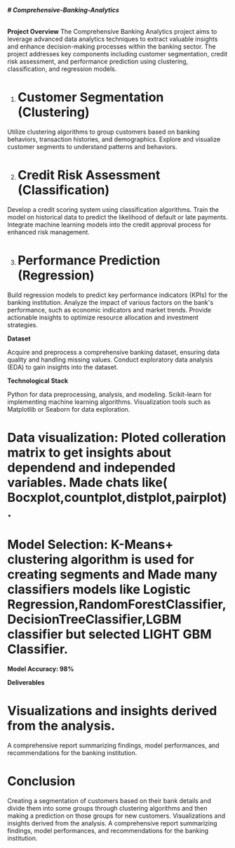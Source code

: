 ###### **# Comprehensive-Banking-Analytics**

**Project Overview**
The Comprehensive Banking Analytics project aims to leverage advanced data analytics techniques to extract valuable insights and enhance decision-making processes within the banking sector. The project addresses key components including customer segmentation, credit risk assessment, and performance prediction using clustering, classification, and regression models.

1. # Customer Segmentation (Clustering)

Utilize clustering algorithms to group customers based on banking behaviors, transaction histories, and demographics.
Explore and visualize customer segments to understand patterns and behaviors.

2. # Credit Risk Assessment (Classification)

Develop a credit scoring system using classification algorithms.
Train the model on historical data to predict the likelihood of default or late payments.
Integrate machine learning models into the credit approval process for enhanced risk management.

3. # Performance Prediction (Regression)

Build regression models to predict key performance indicators (KPIs) for the banking institution.
Analyze the impact of various factors on the bank's performance, such as economic indicators and market trends.
Provide actionable insights to optimize resource allocation and investment strategies.
 
**Dataset**

Acquire and preprocess a comprehensive banking dataset, ensuring data quality and handling missing values.
Conduct exploratory data analysis (EDA) to gain insights into the dataset.

**Technological Stack**

Python for data preprocessing, analysis, and modeling.
Scikit-learn for implementing machine learning algorithms.
Visualization tools such as Matplotlib or Seaborn for data exploration.

# Data visualization: Ploted colleration matrix to get insights about dependend and independed variables. Made chats like( Bocxplot,countplot,distplot,pairplot).

# Model Selection: K-Means+ clustering algorithm is used for creating segments and Made many classifiers models like Logistic Regression,RandomForestClassifier,DecisionTreeClassifier,LGBM classifier but selected LIGHT GBM Classifier.

**Model Accuracy: 98%**

**Deliverables**

# Visualizations and insights derived from the analysis.
A comprehensive report summarizing findings, model performances, and recommendations for the banking institution.

# Conclusion 
Creating a segmentation of customers based on their bank details and divide them into some groups through clustering algorithms and then making a prediction on those groups for new customers. Visualizations and insights derived from the analysis. A comprehensive report summarizing findings, model performances, and recommendations for the banking institution.